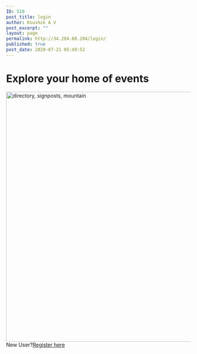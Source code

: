 ```yaml
---
ID: 510
post_title: login
author: Koushik A V
post_excerpt: ""
layout: page
permalink: http://34.204.60.204/login/
published: true
post_date: 2020-07-21 05:49:52
---
```

<h1>Explore your home of events</h1>
<img width="1024" height="682" src="https://confrenzo.s3.amazonaws.com/wp-content/uploads/2020/08/01104131/directory-signposts-mountain-235086-1024x682.jpg" alt="directory, signposts, mountain">
New User?<a href="http://34.204.60.204/registration/">Register here</a>